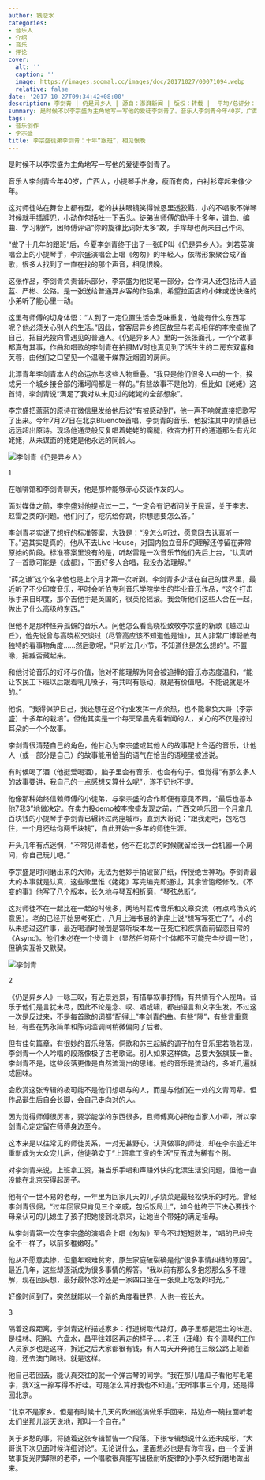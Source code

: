 ```yaml
---
author: 钱恋水
categories:
- 音乐人
- 介绍
- 音乐
- 评论
cover:
  alt: ''
  caption: ''
  image: https://images.soomal.cc/images/doc/20171027/00071094.webp
  relative: false
date: '2017-10-27T09:34:42+08:00'
description: 李剑青 | 仍是异乡人 | 源自：澎湃新闻 | 版权：转载 |  平均/总评分：10.00/40
summary: 是时候不以李宗盛为主角地写一写他的爱徒李剑青了。音乐人李剑青今年40岁，广西人，小提琴手出身，瘦而有肉，白衬衫穿起来像少年。这对师徒站在舞台上都有型，老的扶扶眼镜笑得诚恳里透狡黠，小的不唱歌不弹琴时候就手插裤兜，小动作包括吐一下舌头……
tags:
- 音乐创作
- 李宗盛
title: 李宗盛徒弟李剑青：十年“跟班”，相见恨晚
---
```


是时候不以李宗盛为主角地写一写他的爱徒李剑青了。

音乐人李剑青今年40岁，广西人，小提琴手出身，瘦而有肉，白衬衫穿起来像少年。

这对师徒站在舞台上都有型，老的扶扶眼镜笑得诚恳里透狡黠，小的不唱歌不弹琴时候就手插裤兜，小动作包括吐一下舌头。徒弟当师傅的助手十多年，谱曲、编曲、学习制作，因师傅评语“你的旋律比词好太多”故，手痒却也尚未自己作词。

“做了十几年的跟班”后，今夏李剑青终于出了一张EP叫《仍是异乡人》。刘若英演唱会上的小提琴手，李宗盛演唱会上唱《匆匆》的年轻人，依稀形象聚合成7首歌，很多人找到了一直在找的那个声音，相见恨晚。

这张作品，李剑青负责音乐部分，李宗盛为他捉笔一部分，合作词人还包括诗人蓝蓝、严彬、公路。是一张送给普通异乡客的作品集，希望拉面店的小妹或送快递的小弟听了能心里一动。

这里有师傅的切身体悟：“人到了一定位置生活会乏味重复，他能有什么东西写呢？他必须关心别人的生活。”因此，曾客居异乡终回故里与老母相伴的李宗盛抛了自己，把目光投向曾遇见的普通人。《仍是异乡人》里的一张张面孔，一个个故事都真有其事，作曲和唱歌的李剑青在拍摄MV时也真见到了活生生的二房东双喜和芙蓉，由他们之口望见一个温暖干燥靠近烟囱的房间。

北漂青年李剑青本人的命运亦与这些人物重叠。“我只是他们很多人中的一个，换成另一个城乡接合部的潘坷闯都是一样的。”有些故事不是他的，但比如《姥姥》这首诗，李剑青说“满足了我对从未见过的姥姥的全部想象”。

李宗盛把蓝蓝的原诗在微信里发给他后说“有被感动到”，他一声不响就直接把歌写了出来。今年7月27日在北京Bluenote首唱，李剑青的音乐、他投注其中的情感已远远超出原诗。现场他通灵般反复唱着姥姥的瘸腿，欲奋力打开的通道那头有光和姥姥，从未谋面的姥姥是他永远的同龄人。

![李剑青《仍是异乡人》](https://images.soomal.cc/images/doc/20170805/00069452.webp)





1

在咖啡馆和李剑青聊天，他是那种能够赤心交谈作友的人。

面对媒体之前，李宗盛对他提点过一二，“一定会有记者问关于民谣，关于李志、赵雷之类的问题。他们问了，挖坑给你跳，你想想要怎么答。”

李剑青老实说了想好的标准答案，大致是：“没怎么听过，愿意回去认真听一下。”这其实是真的，他从不去Live House，对国内独立音乐的理解还停留在非常原始的阶段。标准答案里没有的是，听赵雷是一次音乐节他们先后上台，“认真听了一首歌可能是《成都》，下面好多人合唱，我没办法理解。”

“薛之谦”这个名字他也是上个月才第一次听到。李剑青多少活在自己的世界里，最近听了不少印度音乐，平时会听伯克利音乐学院学生的毕业音乐作品，“这个打击乐手来自印度，那个吉他手是英国的，很英伦摇滚。我会听他们这些人合在一起，做出了什么高级的东西。”

但他不是那种怪异孤僻的音乐人。问他怎么看高晓松致敬李宗盛的新歌《越过山丘》，他先说曾与高晓松交谈过（尽管高应该不知道他是谁），其人非常广博聪敏有独特的看事物角度……然后歌呢，“只听过几小节，不知道他是怎么想的”。不置喙，把臧否藏起来。

和他讨论音乐的好坏与价值，他对不能理解为何会被追捧的音乐亦态度温和，“能让农民工下班以后跟着吼几嗓子，有共鸣有感动，就是有价值吧。不能说就是坏的。”

他说，“我得保护自己，我还想在这个行业发挥一点余热，也不能辜负大哥（李宗盛）十多年的栽培”。但他其实是一个每天早晨先看新闻的人，关心的不仅是掠过耳朵的一个个故事。

李剑青很清楚自己的角色，他甘心为李宗盛或其他人的故事配上合适的音乐，让他人（或一部分是自己）的故事能用恰当的语气在恰当的语境里被述说。

有时候喝了酒（他挺爱喝酒），脑子里会有音乐，也会有句子。但觉得“有那么多人的故事要讲，我自己的一点感想又算什么呢”，遂不记也不提。

他像那种始终信赖师傅的小徒弟，与李宗盛的合作即便有意见不同，“最后也基本他7我3”地做决定。在卖力投demo被李宗盛发现之前，广西交响乐团一个月拿几百块钱的小提琴手李剑青已辗转过两座城市。直到大哥说：“跟我走吧，包吃包住，一个月还给你两千块钱”，自此开始十多年的师徒生涯。

开头几年有点迷惘，“不常见得着他，他不在北京的时候就留给我一台机器一个房间，你自己玩儿吧。”

李宗盛是时间磨出来的大师，无法为他妙手捅破窗户纸，传授绝世神功。李剑青最大的本事就是认真，这些歌里惟《姥姥》写完编完即通过，其余皆饱经修改。《不变的事》他写了八个版本，长久地与琴互相折磨，“琴弦总断”。

这对师徒不在一起比在一起的时候多，两地时互传音乐和文章交流（有点鸡汤文的意思）。老的已经开始思考死亡，八月上海书展的讲座上说“想写写死亡了”。小的从未想过这件事，最近喝酒时候倒是常听坂本龙一在死亡和疾病面前留恋日常的《Async》。他们未必在一个步调上（显然任何两个个体都不可能完全步调一致），但确实互补又默契。

![李剑青](https://images.soomal.cc/images/doc/20171027/00071094.webp)





2

《仍是异乡人》一咏三叹，有近景远景，有描摹叙事抒情，有共情有个人视角。音乐于他们是言犹未尽，因此不论是念、叹、唱或啸，都由语言和文字生发。不过这一次是反过来，不是每首歌的词都“配得上”李剑青的曲。有些“隔”，有些言重意轻，有些在隽永简单和陈词滥调间稍微偏向了后者。

但有佳句篇章，有很妙的音乐段落。侗歌和苏三起解的调子加在音乐里若隐若现，李剑青一个人吟唱的段落像极了古老歌谣。别人如果这样做，总要大张旗鼓一番。李剑青不是，这些段落更像是自然流淌出的思绪。他的音乐是流动的，多听几遍就成回味。

会欣赏这张专辑的极可能不是他们想唱与的人，而是与他们在一处的文青同辈。但作品诞生后自会长脚，会自己走向对的人。

因为觉得师傅很厉害，要学能学的东西很多，且师傅真心把他当家人小辈，所以李剑青心定定留在师傅身边至今。

这本来是以往常见的师徒关系，一对无甚野心，认真做事的师徒，却在李宗盛近年重新成为大众宠儿后，他徒弟安于“上班拿工资的生活”反而成为稀有个例。

对李剑青来说，上班拿工资，兼当乐手唱和声赚外快的北漂生活没问题，但他一直没能在北京买得起房子。

他有个一世不易的老母，一年里为回家几天的儿子烧菜是最轻松快乐的时光。曾经李剑青很倔，“过年回家只肯见三个亲戚，包括饭局上”，如今他终于下决心要找个母亲认可的儿媳生了孩子把她接到北京来，让她当个带娃的满足祖母。

从李剑青第一次在李宗盛的演唱会上唱《匆匆》至今不过短短数年，“唱的已经完全不一样了，以前多稚嫩呀。”

他从不愿意卖惨，但童年艰难贫穷，原生家庭破裂确是他“很多事情纠结的原因”。最近几年，这些却逐渐成为很多事情的解答。“我以前有那么多抱怨那么多不理解，现在回头想，最好最怀念的还是一家四口坐在一张桌上吃饭的时光。”

好像时间到了，突然就能以一个新的角度看世界，人也一夜长大。

3

隔着这段距离，李剑青这样描述家乡：行道树取代路灯，鼻子里都是泥土的味道。是桂林、阳朔、六盘水，昌平往郊区再走的样子……老汪（汪峰）有个调琴的工作人员家乡也是这样，拆迁之后大家都很有钱，有人每天开奔驰在三级公路上颠着跑，还去澳门赌钱。就是这样。

他自己若回去，能认真交往的就一个弹古琴的同学。“我在那儿嗑瓜子看他写毛笔字，我X这一捺写得不好哇。可是怎么算好我也不知道。”无所事事三个月，还是得回北京。

“北京不是家乡。但是有时候十几天的欧洲巡演做乐手回来，路边点一碗拉面听老太们坐那儿谈天说地，那叫一个自在。”

关于乡愁的事，将随着这张专辑暂告一个段落。下张专辑想说什么还未成形，“大哥说下次见面时候详细讨论”。无论说什么，里面想必也是有你有我，由一个爱讲故事捉光阴罅隙的老李，一个唱歌很真能写出极耐听旋律的小李久经折磨地做出来。